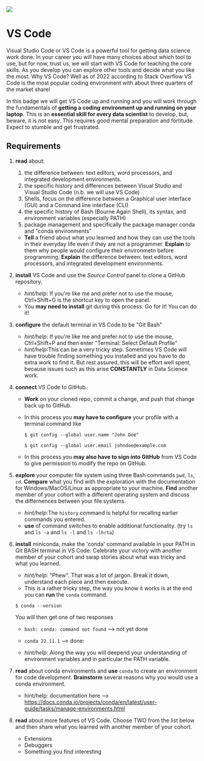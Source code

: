 ![](https://github.com/UVADS/orientation-technical/blob/main/content/images/vscode-badge.png)

# VS Code

Visual Studio Code or VS Code is a powerful tool for getting data science work done. In your career you will have many choices about which tool to use, but for now, trust us, we will start with VS Code for teaching the core skills. As you develop you can explore other tools and decide what you like the most.
Why VS Code? Well as of 2022 according to Stack Overflow VS Code is the most popular coding environment with about three quarters of the market share!

In this badge we will get VS Code up and running and you will work through the fundamentals of **getting a coding environment up and running on your laptop**. This is an **essential skill for every data scientist** to develop, but, beware, it is not easy. This requires good mental preparation and fortitude. Expect to stumble and get frustrated.


## Requirements

1. **read** about:
   1. the difference between: text editors, word processors, and integrated development environments.
   2. the specific history and differences between Visual Studio and Visual Studio Code (n.b. we will use VS Code)
   3. Shells, focus on the difference between a Graphical user interface (GUI) and a Command line interface (CLI)
   4. the specific history of Bash (Bourne Again Shell), its syntax, and environment variables (especially PATH)
   5. package management and specifically the package manager conda and "conda environments"

   * **Tell** a friend about what you learned and how they can use the tools in their everyday life even if they are not a programmer. **Explain** to them why people would configure their environmetn before programming. **Explain** the difference between: text editors, word processors, and integrated development environments.

2. **install** VS Code and use the *Source Control* panel to clone a GitHub repository.
   * *hint/help*: If you're like me and prefer not to use the mouse, Ctrl+Shift+G is the shortcut key to open the panel.
   * You **may need to install** git during this process. Go for it! You can do it!

3. **configure** the default terminal in VS Code to be "Git Bash"
   * *hint/help*: If you're like me and prefer not to use the mouse, Ctrl+Shift+P and then enter "Terminal: Select Default Profile"
   * *hint/help*:This can be a very tricky step. Sometimes VS Code will have trouble finding something you installed and you have to do extra work to find it. But rest assured, this will be effort well spent, because issues such as this arise **CONSTANTLY** in Data Science work.

4. **connect** VS Code to GitHub.
   * **Work** on your cloned repo, commit a change, and push that change back up to GitHub.
   * In this process you **may have to configure** your profile with a terminal command like 
    
        `$ git config --global user.name "John Doe"`
   
        `$ git config --global user.email johndoe@example.com`
   * In this process you **may also have to sign into GitHub** from VS Code to give permission to modify the repo on GitHub.


5. **explore** your computer file system using three Bash commands `pwd`, `ls`, `cd`. **Compare** what you find with the exploration with the documentation for Windows/MacOS/Linux as appropriate to your machine. **Find** another member of your cohort with a different operating system and discuss the differnences between your file systems.
   * *hint/help*:The `history` command is helpful for recalling earlier commands you entered.
   * **use** of command switches to enable additional functionality. (try `ls` and `ls -a` and `ls -l` and `ls -lhrta`)


6. **install** miniconda, make the 'conda' command available in your PATH in Git BASH terminal in VS Code. Celebrate your victory with another member of your cohort and swap stories about what was tricky and what you learned.
    * *hint/help*: "Phew". That was a lot of jargon. Break it down, understand each piece and then execute.
    * This is a rather tricky step, the way you know it works is at the end you can **run** the `conda` command.

     `$ conda --version`
     
     You will then get one of two responses
     * `bash: conda: command not found` --> not yet done
     * `conda 22.11.1` --> done: 

    * *hint/help*: Along the way you will deepend your understanding of environment variables and in particular the PATH variable.

7. **read** about conda environments and **use** `conda` to create an environment for code development. **Brainstorm** several reasons why you would use a conda environment.
     * hint/help: documentation here --> https://docs.conda.io/projects/conda/en/latest/user-guide/tasks/manage-environments.html


8. **read** about more features of VS Code. Choose TWO from the list below and then share what you learned with another member of your cohort.
   * Extensions
   * Debuggers
   * Something you find interesting



